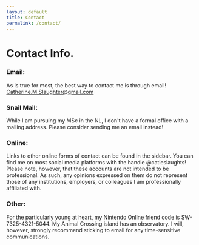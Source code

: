 ```yaml
---
layout: default
title: Contact
permalink: /contact/
---
```

# Contact Info.

### Email:
As is true for most, the best way to contact me is through email!
<br><a href="mailto:catherine.m.slaughter@gmail.com"> <i class="fas fa-envelope"></i> Catherine.M.Slaughter@gmail.com</a>

### Snail Mail:
While I am pursuing my MSc in the NL, I don't have a formal office with a mailing address. Please consider sending me an email instead!

### Online:
Links to other online forms of contact can be found in the sidebar.
You can find me on most social media platforms with the handle @catieslaughts! Please note, however, that these accounts are not intended to be professional. As such, any opinions expressed on them do not represent those of any institutions, employers, or colleagues I am professionally affiliated with.

### Other:
For the particularly young at heart, my Nintendo Online friend code is SW-7325-4321-5044. My Animal Crossing island has an observatory. I will, however, strongly recommend sticking to email for any time-sensitive communications.
